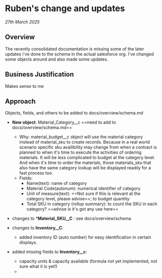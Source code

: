 
# Ruben's change and updates

*27th March 2025*
## Overview

The recently consolidated documentation is missing some of the later updates i've done to the schema in the actual salesforce org. I've changed some objects around and also made some updates.
## Business Justification

Makes sense to me
## Approach

Objects, fields, and others to be added to docs/overview/schema.md

- **New object**: Material_Category__c ==need to add to docs/overview/schema.md==
	- Why: 
		material_budget__c object will use the material category instead of material_sku to create records. Because in a real world scenario specific sku availibility may change from when a contract is planned to when it's time to execute the activities of ordering materials. 
		It will be less complicated to budget at the category level. And when it's time to order the materials, those materials_sku that also have the same category lookup will be displayed readily for a fast process too.
	- Fields:
		- Name(text): name of category
		- Material Code(autonum): numerical identifier of category
		- Unit of measure(text): ==Not sure if this is relevant at the category level, please advise==; to budget quantity
		- Total SKU in category (rollup summary): to count the SKU in each category? ==advise is it's got any use here==

- changes to ***Material_SKU__C** : see docs/overview/schema

- changes to **Inventory__C**: 
	- added inventory ID (auto number) for easy identification in certain displays.

- added missing fields to **Inventory__c**:
	- capacity units & capacity available (formula not yet implemented, not sure what it is yet!)
	- 




